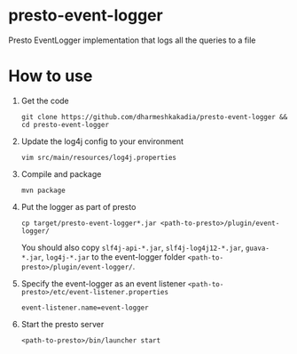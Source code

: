 # presto-event-logger
Presto EventLogger implementation that logs all the queries to a file

# How to use 

1. Get the code

    ```shell
    git clone https://github.com/dharmeshkakadia/presto-event-logger && cd presto-event-logger
    ```

2. Update the log4j config to your environment 
   
   ```shell
   vim src/main/resources/log4j.properties
   ```
   
3. Compile and package
   
   ```shell
   mvn package
   ```
   
4. Put the logger as part of presto

    ```shell
    cp target/presto-event-logger*.jar <path-to-presto>/plugin/event-logger/
    ```
    You should also copy ``slf4j-api-*.jar``, ``slf4j-log4j12-*.jar``, ``guava-*.jar``, ``log4j-*.jar`` to the event-logger folder ``<path-to-presto>/plugin/event-logger/``. 
    
5. Specify the event-logger as an event listener ``<path-to-presto>/etc/event-listener.properties``

    ``
    event-listener.name=event-logger
    ``

6. Start the presto server

    ```shell
    <path-to-presto>/bin/launcher start
    
    ```
